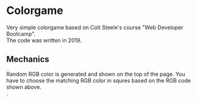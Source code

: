 # Colorgame

Very simple colorgame based on Colt Steele's course "Web Developer Bootcamp". <br />
The code was written in 2019. <br />

## Mechanics
Random RGB color is generated and shown on the top of the page. You have to choose the matching RGB color in squres based on the RGB code shown above. <br />.
